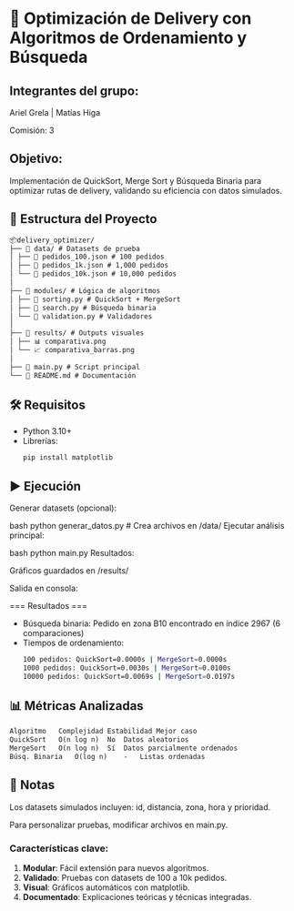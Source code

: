# 🚀 Optimización de Delivery con Algoritmos de Ordenamiento y Búsqueda

## Integrantes del grupo:

Ariel Grela | Matías Higa

Comisión: 3

## Objetivo: 

Implementación de QuickSort, Merge Sort y Búsqueda Binaria para optimizar rutas de delivery, validando su eficiencia con datos simulados.


## 📂 Estructura del Proyecto

```markdown
📦delivery_optimizer/
├── 📂 data/ # Datasets de prueba
│ ├── 📄 pedidos_100.json # 100 pedidos
│ ├── 📄 pedidos_1k.json # 1,000 pedidos
│ └── 📄 pedidos_10k.json # 10,000 pedidos
│
├── 📂 modules/ # Lógica de algoritmos
│ ├── 📄 sorting.py # QuickSort + MergeSort
│ ├── 📄 search.py # Búsqueda binaria
│ └── 📄 validation.py # Validadores
│
├── 📂 results/ # Outputs visuales
│ ├── 📊 comparativa.png
│ └── 📈 comparativa_barras.png
│
├── 📄 main.py # Script principal
└── 📄 README.md # Documentación
```

## 🛠️ Requisitos

- Python 3.10+
- Librerías:
  ```bash
  pip install matplotlib

## ▶️ Ejecución

Generar datasets (opcional):

bash
python generar_datos.py  # Crea archivos en /data/
Ejecutar análisis principal:

bash
python main.py
Resultados:

Gráficos guardados en /results/

Salida en consola:

=== Resultados ===
- Búsqueda binaria: Pedido en zona B10 encontrado en índice 2967 (6 comparaciones)
- Tiempos de ordenamiento:
    ```bash
  100 pedidos: QuickSort=0.0000s | MergeSort=0.0000s
  1000 pedidos: QuickSort=0.0030s | MergeSort=0.0100s
  10000 pedidos: QuickSort=0.0069s | MergeSort=0.0197s

## 📊 Métricas Analizadas
```markdown
Algoritmo	Complejidad	Estabilidad	Mejor caso
QuickSort	O(n log n)	No	Datos aleatorios
MergeSort	O(n log n)	Sí	Datos parcialmente ordenados
Búsq. Binaria	O(log n)	-	Listas ordenadas
```

## 📝 Notas

Los datasets simulados incluyen: id, distancia, zona, hora y prioridad.

Para personalizar pruebas, modificar archivos en main.py.

### Características clave:
1. **Modular**: Fácil extensión para nuevos algoritmos.
2. **Validado**: Pruebas con datasets de 100 a 10k pedidos.
3. **Visual**: Gráficos automáticos con matplotlib.
4. **Documentado**: Explicaciones teóricas y técnicas integradas.
